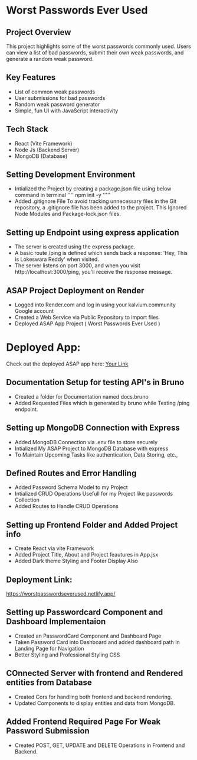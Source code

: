 # Worst Passwords Ever Used

## Project Overview
This project highlights some of the worst passwords commonly used. Users can view a list of bad passwords, submit their own weak passwords, and generate a random weak password.

## Key Features
- List of common weak passwords
- User submissions for bad passwords
- Random weak password generator
- Simple, fun UI with JavaScript interactivity

## Tech Stack
- React (Vite Framework)
- Node Js (Backend Server)
- MongoDB (Database)

## Setting Development Environment
- Intialized the Project by creating a package.json file using below command in terminal
''''
npm init -y
'''''
- Added .gitignore File To avoid tracking unnecessary files in the Git repository, a .gitignore file has been added to the project. 
This Ignored Node Modules and Package-lock.json files.

## Setting up Endpoint using express application
- The server is created using the express package.
- A basic route /ping is defined which sends back a response: 'Hey, This is Lokeswara Reddy' when visited.
- The server listens on port 3000, and when you visit http://localhost:3000/ping, you'll receive the response message.




## ASAP Project Deployment on Render

- Logged into Render.com and log in using your kalvium.community Google account
- Created a Web Service via Public Repository to import files
- Deployed ASAP App Project ( Worst Passwords Ever Used )


# Deployed App:
Check out the deployed ASAP app here: [Your Link](https://s86-worst-passwords-everused.onrender.com/ping)

## Documentation Setup for testing API's in Bruno
- Created a folder for Documentation named docs.bruno
- Added Requested Files which is generated by bruno while Testing /ping endpoint.

## Setting up MongoDB Connection with Express

- Added MongoDB Connection via .env file to store securely
- Intialized My ASAP Project to MongoDB Database with express
- To Maintain Upcoming Tasks like authentication, Data Storing, etc.,

## Defined Routes and Error Handling

- Added Password Schema Model to my Project
- Intialized CRUD Operations Usefull for my Project like passwords Collection
- Added Routes to Handle CRUD Operations

## Setting up Frontend Folder and Added Project info

- Create React via vite Framework
- Added Project Title, About and Project feautures in App.jsx
- Added Dark theme Styling and Footer Display Also

## Deployment Link:

https://worstpasswordseverused.netlify.app/

## Setting up Passwordcard Component and Dashboard Implementaion

- Created an PasswordCard Component and Dashboard Page
- Taken Password Card into Dashboard and added dashboard path In Landing Page for Navigation
- Better Styling and Professional Styling CSS

## COnnected Server with frontend and Rendered entities from Database

- Created Cors for handling both frontend and backend rendering.
- Updated Components to display entities and data from MongoDB.

## Added Frontend Required Page For Weak Password Submission 
- Created POST, GET, UPDATE and DELETE Operations in Frontend and Backend.